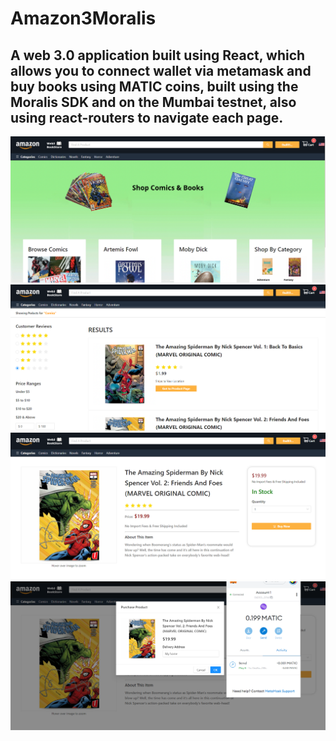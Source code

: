 # Amazon3Moralis

## A web 3.0 application built using React, which allows you to connect wallet via metamask and buy books using MATIC coins, built using the Moralis SDK and on the Mumbai testnet, also using react-routers to navigate each page.

<img src="Screenshots/home.PNG" />
<img src="Screenshots/categories.PNG" />
<img src="Screenshots/products.PNG" />
<img src="Screenshots/modal.PNG" />
